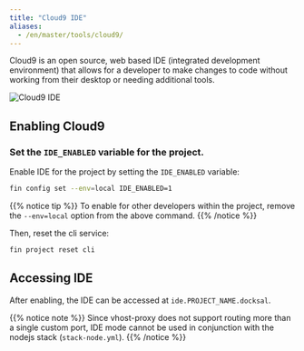```yaml
---
title: "Cloud9 IDE"
aliases:
  - /en/master/tools/cloud9/
---
```



Cloud9 is an open source, web based IDE (integrated development environment) that allows for a developer to make changes
to code without working from their desktop or needing additional tools.

![Cloud9 IDE](/images/cloud9-ide-screenshot.png)


## Enabling Cloud9


### Set the `IDE_ENABLED` variable for the project.

Enable IDE for the project by setting the `IDE_ENABLED` variable:

```bash
fin config set --env=local IDE_ENABLED=1
```

{{% notice tip %}}
To enable for other developers within the project, remove the `--env=local` option from the above command.
{{% /notice %}}

Then, reset the cli service:

```bash
fin project reset cli
```

## Accessing IDE

After enabling, the IDE can be accessed at `ide.PROJECT_NAME.docksal`.


{{% notice note %}}
Since vhost-proxy does not support routing more than a single custom port, IDE mode cannot be used in conjunction
with the nodejs stack (`stack-node.yml`).
{{% /notice %}}
